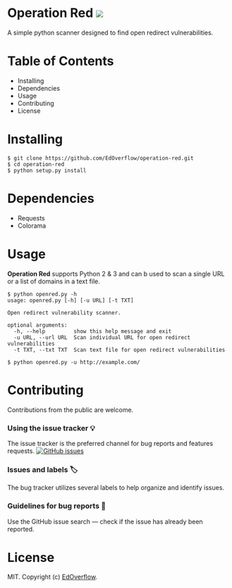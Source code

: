 # Operation Red ![](https://api.travis-ci.org/EdOverflow/operation-red.svg?branch=master)

A simple python scanner designed to find open redirect vulnerabilities.

# Table of Contents

- Installing
- Dependencies
- Usage
- Contributing
- License

# Installing

```
$ git clone https://github.com/EdOverflow/operation-red.git
$ cd operation-red
$ python setup.py install
```

# Dependencies

- Requests
- Colorama

# Usage

**Operation Red** supports Python 2 & 3 and can b used to scan a single URL or a list of domains in a text file.

```
$ python openred.py -h
usage: openred.py [-h] [-u URL] [-t TXT]

Open redirect vulnerability scanner.

optional arguments:
  -h, --help         show this help message and exit
  -u URL, --url URL  Scan individual URL for open redirect vulnerabilities
  -t TXT, --txt TXT  Scan text file for open redirect vulnerabilities
```

```
$ python openred.py -u http://example.com/
```

# Contributing


Contributions from the public are welcome.

### Using the issue tracker 💡

The issue tracker is the preferred channel for bug reports and features requests. [![GitHub issues](https://img.shields.io/github/issues/EdOverflow/operation-red.svg?style=flat-square)](https://github.com/EdOverflow/operation-red/issues)

### Issues and labels 🏷

The bug tracker utilizes several labels to help organize and identify issues.

### Guidelines for bug reports 🐛

Use the GitHub issue search — check if the issue has already been reported.

# License

MIT. Copyright (c) [EdOverflow](https://github.com/EdOverflow).
